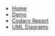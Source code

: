 
* [Home](/)
* [Demo](http://estellegaits.fr)
* [Codacy Report](https://app.codacy.com/gh/EstelleMyddleware/p5-blog-php/dashboard)
* [UML Diagrams](diagrams.md)
